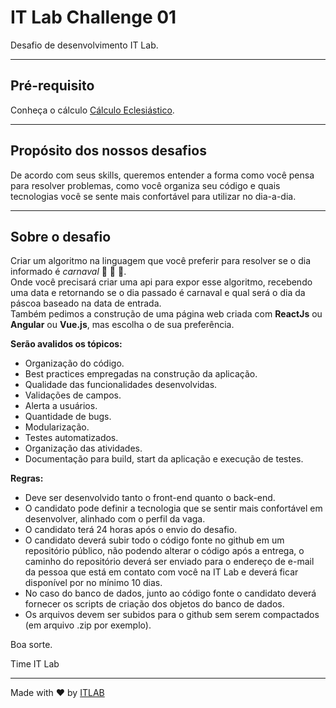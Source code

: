 # IT Lab Challenge 01
Desafio de desenvolvimento IT Lab.

---
## Pré-requisito

Conheça o cálculo [Cálculo Eclesiástico](http://www.vision.ime.usp.br/~pmiranda/mc102_1s07/lab01/lab.html).

---

## Propósito dos nossos desafios

De acordo com seus skills, queremos entender a forma como você pensa para resolver problemas, como você organiza seu código e quais tecnologias você se sente mais confortável para utilizar no dia-a-dia.

---

## Sobre o desafio
Criar um algoritmo na linguagem que você preferir para resolver se o dia informado é *carnaval* :tada: :tada: :tada:.  
Onde você precisará criar uma api para expor esse algoritmo, recebendo uma data e retornando se o dia passado é carnaval e qual será o dia da páscoa baseado na data de entrada.  
Também pedimos a construção de uma página web criada com **ReactJs** ou **Angular** ou **Vue.js**, mas escolha o de sua preferência.

**Serão avalidos os tópicos:**
- Organização do código.
- Best practices empregadas na construção da aplicação.
- Qualidade das funcionalidades desenvolvidas.
- Validações de campos.
- Alerta a usuários.
- Quantidade de bugs.
- Modularização.
- Testes automatizados.
- Organização das atividades.
- Documentação para build, start da aplicação e execução de testes.

**Regras:**
- Deve ser desenvolvido tanto o front-end quanto o back-end.
- O candidato pode definir a tecnologia que se sentir mais confortável em desenvolver, alinhado com o perfil da vaga.
- O candidato terá 24 horas após o envio do desafio.
- O candidato deverá subir todo o código fonte no github em um repositório público, não podendo alterar o código após a entrega, o caminho do repositório deverá ser enviado para o endereço de e-mail da pessoa que está em contato com você na IT Lab e deverá ficar disponível por no mínimo 10 dias.
- No caso do banco de dados, junto ao código fonte o candidato deverá fornecer os scripts de criação dos objetos do banco de dados.
- Os arquivos devem ser subidos para o github sem serem compactados (em arquivo .zip por exemplo).



Boa sorte.

Time IT Lab

---
Made with ♥ by [ITLAB](http://www.itlab.com.br)
